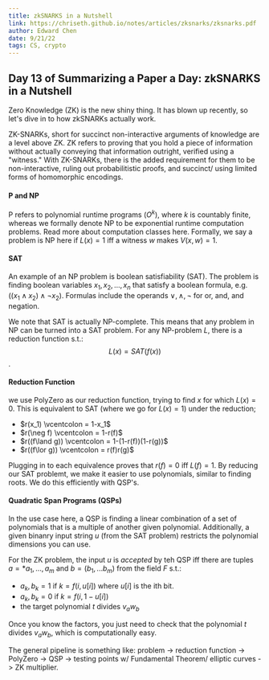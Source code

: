```yaml
---
title: zkSNARKS in a Nutshell
link: https://chriseth.github.io/notes/articles/zksnarks/zksnarks.pdf
author: Edward Chen
date: 9/21/22
tags: CS, crypto
---
```


## Day 13 of Summarizing a Paper a Day: zkSNARKS in a Nutshell

Zero Knowledge (ZK) is the new shiny thing. It has blown up recently, so let's dive in to how zkSNARKs actually work. 

ZK-SNARKs, short for succinct non-interactive arguments of knowledge are a level above ZK. ZK refers to proving that you hold a piece of information without actually conveying that information outright, verified using a "witness." With ZK-SNARKs, there is the added requirement for them to be non-interactive, ruling out probabilitistic proofs, and succinct/ using limited forms of homomorphic encodings. 

#### P and NP

P refers to polynomial runtime programs $(O^k),$ where $k$ is countably finite, whereas we formally denote NP to be exponential runtime computation problems. Read more about computation classes here. Formally, we say a problem is NP here if $L(x)=1$ iff a witness $w$ makes $V(x,w)=1$. 

#### SAT

An example of an NP problem is boolean satisfiability (SAT). The problem is finding boolean variables $x_1, x_2, ..., x_n$ that satisfy a boolean formula, e.g. $((x_1\land x_2) \land \neg x_2).$ Formulas include the operands $\lor, \land, \neg$ for or, and, and negation.

We note that SAT is actually NP-complete. This means that any problem in NP can be turned into a SAT problem. For any NP-problem $L$, there is a reduction function s.t.: $$L(x) = SAT(f(x))$$.

#### Reduction Function

we use PolyZero as our reduction function, trying to find $x$ for which $L(x) = 0$. This is equivalent to SAT (where we go for $L(x)=1$) under the reduction;

 - $r(x_1) \vcentcolon = 1-x_1$
 - $r(\neg f) \vcentcolon = 1-r(f)$
 - $r((f\land g)) \vcentcolon = 1-(1-r(f))(1-r(g))$
 - $r((f\lor g)) \vcentcolon = r(f)r(g)$

Plugging in to each equivalence proves that $r(f) =0$ iff $L(f)=1$.  By reducing our SAT problemt, we make it easier to use polynomials, similar to finding roots. We do this efficiently with QSP's.

#### Quadratic Span Programs (QSPs)

In the use case here, a QSP is finding a linear combination of a set of polynomials that is a multiple of another given polynomial. Additionally, a given binanry input string $u$ (from the SAT problem) restricts the polynomial dimensions you can use. 

For the ZK problem, the input $u$ is *accepted* by teh QSP iff there are tuples $a = *a_1, ..., a_m$ and $b = (b_1, ... b_m)$ from the field $F$ s.t.:

 - $a_k, b_k = 1$ if $k=f(i,u[i])$ where $u[i]$ is the ith bit.
 - $a_k, b_k = 0$ if $k=f(i,1-u[i])$ 
 - the target polynomial $t$ divides $v_aw_b$

Once you know the factors, you just need to check that the polynomial $t$ divides $v_aw_b$, which is computationally easy.

The general pipeline is something like: problem -> reduction function -> PolyZero -> QSP -> testing points w/ Fundamental Theorem/ elliptic curves -> ZK multiplier.